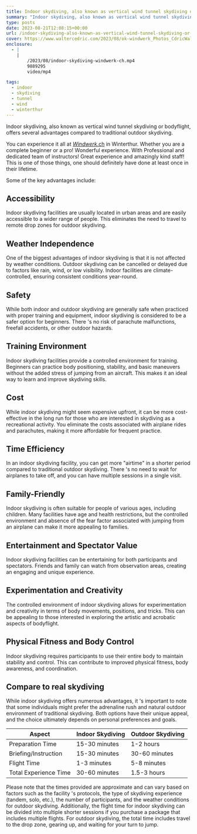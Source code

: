 ```yaml
---
title: Indoor skydiving, also known as vertical wind tunnel skydiving or bodyflight
summary: "Indoor skydiving, also known as vertical wind tunnel skydiving or bodyflight, offers several advantages compared to traditional outdoor skydiving."
type: posts
date: 2023-08-21T12:08:15+00:00
url: /indoor-skydiving-also-known-as-vertical-wind-tunnel-skydiving-or-bodyflight/
cover: https://www.waltercedric.com/2023/08/ok-windwerk_Photos_CdricWalter_capt_1393_230819_193730-e1692619764838.webp
enclosure:
  - |
    |
        /2023/08/indoor-skydiving-windwerk-ch.mp4
        9889295
        video/mp4

tags:
  - indoor
  - skydiving
  - tunnel
  - wind
  - winterthur
---
```

Indoor skydiving, also known as vertical wind tunnel skydiving or bodyflight, offers several advantages compared to traditional outdoor skydiving.

You can experience it all at [_Windwerk_.ch][1] in Winterthur. Whether you are a complete beginner or a pro! Wonderful experience. With Professional and dedicated team of instructors! Great experience and amazingly kind staff! This is one of those things, one should definitely have done at least once in their lifetime.

Some of the key advantages include:

## Accessibility

Indoor skydiving facilities are usually located in urban areas and are easily accessible to a wider range of people. This eliminates the need to travel to remote drop zones for outdoor skydiving.

## Weather Independence

One of the biggest advantages of indoor skydiving is that it is not affected by weather conditions. Outdoor skydiving can be cancelled or delayed due to factors like rain, wind, or low visibility. Indoor facilities are climate-controlled, ensuring consistent conditions year-round.

## Safety

While both indoor and outdoor skydiving are generally safe when practiced with proper training and equipment, indoor skydiving is considered to be a safer option for beginners. There 's no risk of parachute malfunctions, freefall accidents, or other outdoor hazards.

## Training Environment

Indoor skydiving facilities provide a controlled environment for training. Beginners can practice body positioning, stability, and basic maneuvers without the added stress of jumping from an aircraft. This makes it an ideal way to learn and improve skydiving skills.

## Cost

While indoor skydiving might seem expensive upfront, it can be more cost-effective in the long run for those who are interested in skydiving as a recreational activity. You eliminate the costs associated with airplane rides and parachutes, making it more affordable for frequent practice.

## Time Efficiency

In an indoor skydiving facility, you can get more "airtime" in a shorter period compared to traditional outdoor skydiving. There 's no need to wait for airplanes to take off, and you can have multiple sessions in a single visit.

## Family-Friendly

Indoor skydiving is often suitable for people of various ages, including children. Many facilities have age and health restrictions, but the controlled environment and absence of the fear factor associated with jumping from an airplane can make it more appealing to families.

## Entertainment and Spectator Value

Indoor skydiving facilities can be entertaining for both participants and spectators. Friends and family can watch from observation areas, creating an engaging and unique experience.

## Experimentation and Creativity

The controlled environment of indoor skydiving allows for experimentation and creativity in terms of body movements, positions, and tricks. This can be appealing to those interested in exploring the artistic and acrobatic aspects of bodyflight.

## Physical Fitness and Body Control

Indoor skydiving requires participants to use their entire body to maintain stability and control. This can contribute to improved physical fitness, body awareness, and coordination.

## Compare to real skydiving

While indoor skydiving offers numerous advantages, it 's important to note that some individuals might prefer the adrenaline rush and natural outdoor environment of traditional skydiving. Both options have their unique appeal, and the choice ultimately depends on personal preferences and goals.

| Aspect                | Indoor Skydiving | Outdoor Skydiving |
| --------------------- | ---------------- | ----------------- |
| Preparation Time      | 15-30 minutes    | 1-2 hours         |
| Briefing/Instruction  | 15-30 minutes    | 30-60 minutes     |
| Flight Time           | 1-3 minutes      | 5-8 minutes       |
| Total Experience Time | 30-60 minutes    | 1.5-3 hours       |

Please note that the times provided are approximate and can vary based on factors such as the facility 's protocols, the type of skydiving experience (tandem, solo, etc.), the number of participants, and the weather conditions for outdoor skydiving. Additionally, the flight time for indoor skydiving can be divided into multiple shorter sessions if you purchase a package that includes multiple flights. For outdoor skydiving, the total time includes travel to the drop zone, gearing up, and waiting for your turn to jump.

 [1]: https://www.windwerk.ch
